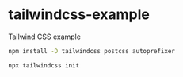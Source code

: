 # tailwindcss-example
Tailwind CSS example

```bash
npm install -D tailwindcss postcss autoprefixer
```

```bash
npx tailwindcss init
```
